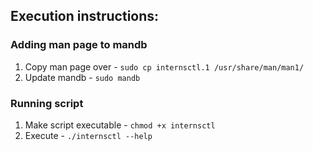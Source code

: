 ## Execution instructions:

### Adding man page to mandb
1. Copy man page over - `sudo cp internsctl.1 /usr/share/man/man1/`
2. Update mandb - `sudo mandb`

### Running script
1. Make script executable - `chmod +x internsctl`
2. Execute - `./internsctl --help`
